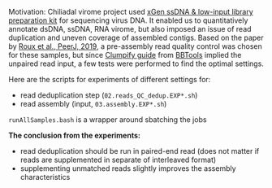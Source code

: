 Motivation: Chiliadal virome project used [xGen ssDNA & low-input library preparation kit](https://eu.idtdna.com/pages/products/next-generation-sequencing/workflow/xgen-ngs-library-preparation/dna-library-preparation/ssdna-low-input-dna-library-prep-kit)  for sequencing virus DNA.
It enabled us to quantitatively annotate dsDNA, ssDNA, RNA virome, but also imposed an issue of read duplication and uneven coverage of assembled contigs.
Based on the paper by [Roux et al., PeerJ, 2019](http://dx.doi.org/10.7717/peerj.6902), a pre-assembly read quality control was chosen for these samples,
but since [Clumpify guide](https://jgi.doe.gov/data-and-tools/software-tools/bbtools/bb-tools-user-guide/clumpify-guide/) from [BBTools](https://jgi.doe.gov/data-and-tools/software-tools/bbtools/bb-tools-user-guide/) implied the unpaired read input, a few tests were performed to find the optimal settings.

Here are the scripts for experiments of different settings for:
- read deduplication step (```02.reads_QC_dedup.EXP*.sh```)
- read assembly (input, ```03.assembly.EXP*.sh```)

```runAllSamples.bash``` is a wrapper around sbatching the jobs

**The conclusion from the experiments:**
- read deduplication should be run in paired-end read (does not matter if reads are supplemented in separate of interleaved format)
- supplementing unmatched reads slightly improves the assembly characteristics 
